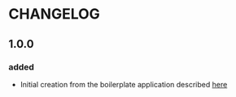 # CHANGELOG

## 1.0.0

### added
- Initial creation from the boilerplate application described [here](https://foundryvtt.wiki/en/development/guides/SD-tutorial)
